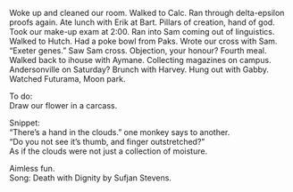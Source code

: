 Woke up and cleaned our room. Walked to Calc. Ran through delta-epsilon proofs again. Ate lunch with Erik at Bart. Pillars of creation, hand of god. Took our make-up exam at 2:00. Ran into Sam coming out of linguistics. Walked to Hutch. Had a poke bowl from Paks. Wrote our cross with Sam. “Exeter genes.” Saw Sam cross. Objection, your honour? Fourth meal. Walked back to ihouse with Aymane. Collecting magazines on campus. Andersonville on Saturday? Brunch with Harvey. Hung out with Gabby. Watched Futurama, Moon park.

To do:  
Draw our flower in a carcass.

Snippet:   
“There’s a hand in the clouds.” one monkey says to another.   
“Do you not see it’s thumb, and finger outstretched?”   
As if the clouds were not just a collection of moisture.

Aimless fun.  
Song: Death with Dignity by Sufjan Stevens.